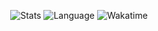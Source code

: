 <center>

![Stats](https://github-readme-stats.vercel.app/api?username=kuroxi&show_icons=true&theme=onedark&card_width=495)
![Language](https://github-readme-stats.vercel.app/api/top-langs/?username=kuroxi&show_icons=true&count_private=true&theme=onedark&layout=compact&card_width=495)
![Wakatime](https://github-readme-stats.vercel.app/api/wakatime/?username=kuroxi&repo=github-readme-stats&theme=onedark&layout=compact)

</center>

